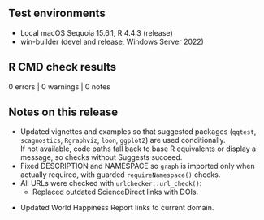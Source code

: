 ## Test environments
* Local macOS Sequoia 15.6.1, R 4.4.3 (release)
* win-builder (devel and release, Windows Server 2022)

## R CMD check results
0 errors | 0 warnings | 0 notes

## Notes on this release
* Updated vignettes and examples so that suggested packages
(`qqtest`, `scagnostics`, `Rgraphviz`, `loon`, `ggplot2`)
are used conditionally.  
If not available, code paths fall back to base R equivalents or
display a message, so checks without Suggests succeed.
* Fixed DESCRIPTION and NAMESPACE so `graph` is imported only
when actually required, with guarded `requireNamespace()` checks.
* All URLs were checked with `urlchecker::url_check()`:
    - Replaced outdated ScienceDirect links with DOIs.
- Updated World Happiness Report links to current domain.
